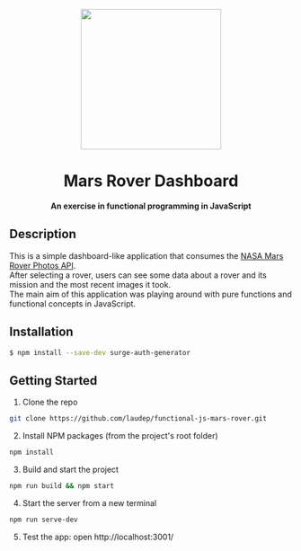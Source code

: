 <p align="center">
  <img height="250" src="https://mars.nasa.gov/layout/mer/images/mars-exploration-rover.png">
</p>
<h1 align="center"> Mars Rover Dashboard </h1>
<p align="center">
  <b>An exercise in functional programming in JavaScript</b>
</p>

## Description
This is a simple dashboard-like application that consumes the [NASA Mars Rover Photos API](https://api.nasa.gov/).  
After selecting a rover, users can see some data about a rover and its mission and the most recent images it took.  
The main aim of this application was playing around with pure functions and functional concepts in JavaScript.

## Installation
``` bash
$ npm install --save-dev surge-auth-generator
```

## Getting Started

1. Clone the repo
```bash
git clone https://github.com/laudep/functional-js-mars-rover.git
```
2. Install NPM packages (from the project's root folder)
```bash
npm install
```
3. Build and start the project
```bash
npm run build && npm start
```
4. Start the server from a new terminal
```bash
npm run serve-dev
```
5. Test the app: open http://localhost:3001/
